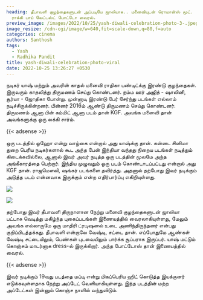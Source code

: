 ```yaml
---
heading: தீபாவளி குழந்தைகளுடன் அப்படியே ஜாலியாக.. மனைவியுடன் ரொமான்ஸ் மூட்.
  ராக்கி பாய் லேட்டஸ்ட் போட்டோ வைரல்.
preview_image: /images/2022/10/25/yash-diwali-celebration-photo-3-.jpeg
image_resize: /cdn-cgi/image/w=640,fit=scale-down,q=80,f=auto
categories: cinema
authors: Santhosh
tags:
  - Yash
  - Radhika Pandit
title: yash-diwali-celebration-photo-viral
date: 2022-10-25 13:26:27 +0530
---
```

நடிகர் யாஷ் மற்றும் அவரின் காதல் மனைவி ராதிகா பண்டிட்க்கு இரண்டு குழந்தைகள். இருவரும் காதலித்து திருமணம் செய்து கொண்டனர். நம்ம ஊர் அஜித் - ஷாலினி, சூர்யா - ஜோதிகா போன்று. முன்னாடி இரண்டு பேர் சேர்ந்து படங்கள் எல்லாம் நடிச்சிருக்கின்றனர். பின்னர் 2016ம் ஆண்டு திருமணம் செய்து கொண்டனர். திருமணம் ஆனா பின் கம்மிட் ஆனா படம் தான் KGF. அவங்க மனைவி தான் அவங்களுக்கு ஒரு லக்கி சார்ம்.

{{< adsense >}}

ஒரு படத்தில் ஓஹோ என்று வாழ்கை என்றால் அது யாஷ்க்கு தான். கன்னட சினிமா துறை பெரிய நடிகர்களால் கூட அந்த பேன் இந்தியா வந்தது நிறைய படங்கள் நடித்தும் கிடைக்கவில்லை, ஆனால் இவர் அவர் நடித்த ஒரு படத்தின் மூலமே அந்த அங்கீகாரத்தை பெற்றார். இந்திய முழுவதும் ஒரு படம் கொண்டாடப்பட்டது என்றால் அது KGF தான். ராஜமௌலி, ஷங்கர் படங்களை தவிர்த்து. அதனால் தற்போது இவர் நடிக்கும் அடுத்த படம் என்னவாக இருக்கும் என்ற எதிர்பார்ப்பு எகிறியுள்ளது.

![](/images/2022/10/25/yash-diwali-celebration-photo-2-.jpeg)

![](/images/2022/10/25/yash-diwali-celebration-photo-1-.jpeg)

தற்போது இவர் தீபாவளி திருநாளான நேற்று மனைவி குழந்தைகளுடன் ஜாலியா பட்டாசு வெடித்து மகிழ்ந்த புகைப்படங்கள் இணையத்தில் வைரலாகியுள்ளது, மேலும் அவங்க எல்லாருமே ஒரு மாதிரி ட்ரடிஷனல் உடை அணிந்திருந்தனர் என்பது குறிப்பிடத்தக்கது. தீபாவளி என்றாலே வேஷ்டி, சட்டை தான். எப்போதுமே ஆண்கள் வேஷ்டி சட்டையிலும், பெண்கள் புடவையிலும் பார்க்க சூப்பராக இருப்பர். யாஷ் மட்டும் கொஞ்சம் மாடர்னாக dress-ல் இருக்கிறார். அந்த போட்டோஸ் தான் இணையத்தில் வைரல்.

{{< adsense >}}

இவர் நடிக்கும் 19வது படத்தை மப்டி என்று மிகப்பெரிய ஹிட் கொடுத்த இயக்குனர் எடுக்கவுள்ளதாக நேற்று அப்டேட் வெளியாகியுள்ளது. இந்த படத்தின் மற்ற அப்டேட்கள் இன்னும் கொஞ்ச நாளில் வந்துவிடும்.
